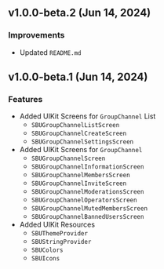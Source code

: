 ## v1.0.0-beta.2 (Jun 14, 2024)

### Improvements
- Updated `README.md`

## v1.0.0-beta.1 (Jun 14, 2024)

### Features
- Added UIKit Screens for `GroupChannel` List
  - `SBUGroupChannelListScreen`
  - `SBUGroupChannelCreateScreen`
  - `SBUGroupChannelSettingsScreen`
- Added UIKit Screens for `GroupChannel`
  - `SBUGroupChannelScreen`
  - `SBUGroupChannelInformationScreen`
  - `SBUGroupChannelMembersScreen`
  - `SBUGroupChannelInviteScreen`
  - `SBUGroupChannelModerationsScreen`
  - `SBUGroupChannelOperatorsScreen`
  - `SBUGroupChannelMutedMembersScreen`
  - `SBUGroupChannelBannedUsersScreen`
- Added UIKit Resources
  - `SBUThemeProvider`
  - `SBUStringProvider`
  - `SBUColors`
  - `SBUIcons`
